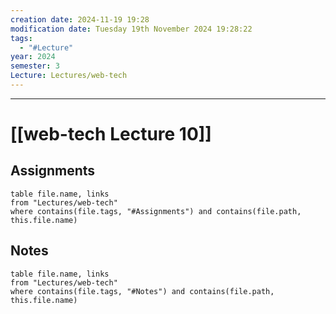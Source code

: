 ```yaml
---
creation date: 2024-11-19 19:28
modification date: Tuesday 19th November 2024 19:28:22
tags:
  - "#Lecture"
year: 2024
semester: 3
Lecture: Lectures/web-tech
---
```

---
# [[web-tech Lecture 10]]


## Assignments

 ```dataview
table file.name, links
from "Lectures/web-tech"
where contains(file.tags, "#Assignments") and contains(file.path, this.file.name)
```



## Notes


 ```dataview
table file.name, links
from "Lectures/web-tech"
where contains(file.tags, "#Notes") and contains(file.path, this.file.name)
```




